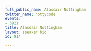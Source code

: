 ```yaml
---
full_public_name: Alasdair Nottingham
twitter_name: nottycode
events:
- 3921
title: Alasdair Nottingham
layout: speaker_bio
id: 917

---
```

